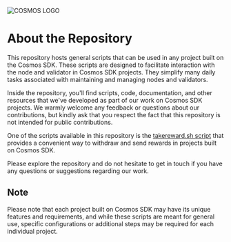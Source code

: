 ![COSMOS LOGO](https://github.com/nodersteam/picture/blob/main/%D0%A1%D0%BD%D0%B8%D0%BC%D0%BE%D0%BA%20%D1%8D%D0%BA%D1%80%D0%B0%D0%BD%D0%B0%202023-07-19%20105624.png?raw=true)

# About the Repository
This repository hosts general scripts that can be used in any project built on the Cosmos SDK. These scripts are designed to facilitate interaction with the node and validator in Cosmos SDK projects. They simplify many daily tasks associated with maintaining and managing nodes and validators.

Inside the repository, you'll find scripts, code, documentation, and other resources that we've developed as part of our work on Cosmos SDK projects. We warmly welcome any feedback or questions about our contributions, but kindly ask that you respect the fact that this repository is not intended for public contributions.

One of the scripts available in this repository is the [takereward.sh script](https://github.com/nodersteam/noderslabs/tree/main/CosmosNetwork/helperscripts/takereward) that provides a convenient way to withdraw and send rewards in projects built on Cosmos SDK.

Please explore the repository and do not hesitate to get in touch if you have any questions or suggestions regarding our work.

## Note
Please note that each project built on Cosmos SDK may have its unique features and requirements, and while these scripts are meant for general use, specific configurations or additional steps may be required for each individual project.
